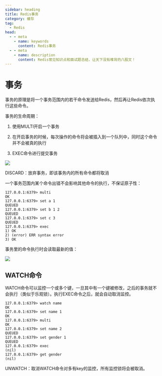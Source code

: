 ```yaml
---
sidebar: heading
title: Redis事务
category: 缓存
tag:
  - Redis
head:
  - - meta
    - name: keywords
      content: Redis事务
  - - meta
    - name: description
      content: Redis常见知识点和面试题总结，让天下没有难背的八股文！
---
```


# 事务

事务的原理是将一个事务范围内的若干命令发送给Redis，然后再让Redis依次执行这些命令。

事务的生命周期：

1. 使用MULTI开启一个事务
2. 在开启事务的时候，每次操作的命令将会被插入到一个队列中，同时这个命令并不会被真的执行

3. EXEC命令进行提交事务

![](http://img.topjavaer.cn/img/redis-multi.jpg)

DISCARD：放弃事务，即该事务内的所有命令都将取消

一个事务范围内某个命令出错不会影响其他命令的执行，不保证原子性：

```
127.0.0.1:6379> multi
OK
127.0.0.1:6379> set a 1
QUEUED
127.0.0.1:6379> set b 1 2
QUEUED
127.0.0.1:6379> set c 3
QUEUED
127.0.0.1:6379> exec
1) OK
2) (error) ERR syntax error
3) OK
```

事务里的命令执行时会读取最新的值：

![](http://img.topjavaer.cn/img/redis-transaction.png)

## WATCH命令

WATCH命令可以监控一个或多个键，一旦其中有一个键被修改，之后的事务就不会执行（类似于乐观锁）。执行EXEC命令之后，就会自动取消监控。

```
127.0.0.1:6379> watch name
OK
127.0.0.1:6379> set name 1
OK
127.0.0.1:6379> multi
OK
127.0.0.1:6379> set name 2
QUEUED
127.0.0.1:6379> set gender 1
QUEUED
127.0.0.1:6379> exec
(nil)
127.0.0.1:6379> get gender
(nil)
```

UNWATCH：取消WATCH命令对多有key的监控，所有监控锁将会被取消。



